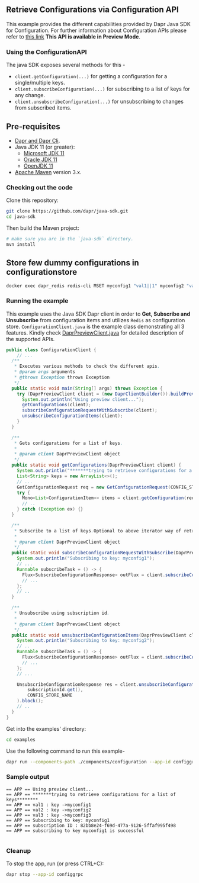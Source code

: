 ## Retrieve Configurations via Configuration API

This example provides the different capabilities provided by Dapr Java SDK for Configuration. For further information about Configuration APIs please refer to [this link](https://docs.dapr.io/developing-applications/building-blocks/configuration/)
**This API is available in Preview Mode**.

### Using the ConfigurationAPI

The java SDK exposes several methods for this -
* `client.getConfiguration(...)` for getting a configuration for a single/multiple keys.
* `client.subscribeConfiguration(...)` for subscribing to a list of keys for any change.
* `client.unsubscribeConfiguration(...)` for unsubscribing to changes from subscribed items.

## Pre-requisites

* [Dapr and Dapr Cli](https://docs.dapr.io/getting-started/install-dapr/).
* Java JDK 11 (or greater):
    * [Microsoft JDK 11](https://docs.microsoft.com/en-us/java/openjdk/download#openjdk-11)
    * [Oracle JDK 11](https://www.oracle.com/technetwork/java/javase/downloads/index.html#JDK11)
    * [OpenJDK 11](https://jdk.java.net/11/)
* [Apache Maven](https://maven.apache.org/install.html) version 3.x.

### Checking out the code

Clone this repository:

```sh
git clone https://github.com/dapr/java-sdk.git
cd java-sdk
```

Then build the Maven project:

```sh
# make sure you are in the `java-sdk` directory.
mvn install
```
## Store few dummy configurations in configurationstore
<!-- STEP
name: Set configuration value
expected_stdout_lines:
  - "OK"
timeout_seconds: 20
-->

```bash
docker exec dapr_redis redis-cli MSET myconfig1 "val1||1" myconfig2 "val2||1" myconfig3 "val3||1"
```
<!-- END_STEP -->

### Running the example

This example uses the Java SDK Dapr client in order to **Get, Subscribe and Unsubscribe** from configuration items and utilizes `Redis` as configuration store.
`ConfigurationClient.java` is the example class demonstrating all 3 features.
Kindly check [DaprPreviewClient.java](https://github.com/dapr/java-sdk/blob/master/sdk/src/main/java/io/dapr/client/DaprPreviewClient.java) for detailed description of the supported APIs.

```java
public class ConfigurationClient {
    // ... 
  /**
   * Executes various methods to check the different apis.
   * @param args arguments
   * @throws Exception throws Exception
   */
  public static void main(String[] args) throws Exception {
    try (DaprPreviewClient client = (new DaprClientBuilder()).buildPreviewClient()) {
      System.out.println("Using preview client...");
      getConfigurations(client);
      subscribeConfigurationRequestWithSubscribe(client);
      unsubscribeConfigurationItems(client);
    }
  }

  /**
   * Gets configurations for a list of keys.
   *
   * @param client DaprPreviewClient object
   */
  public static void getConfigurations(DaprPreviewClient client) {
    System.out.println("*******trying to retrieve configurations for a list of keys********");
    List<String> keys = new ArrayList<>();
    // ...
    GetConfigurationRequest req = new GetConfigurationRequest(CONFIG_STORE_NAME, keys);
    try {
      Mono<List<ConfigurationItem>> items = client.getConfiguration(req);
      // ..
    } catch (Exception ex) {}
  }

  /**
   * Subscribe to a list of keys.Optional to above iterator way of retrieving the changes
   *
   * @param client DaprPreviewClient object
   */
  public static void subscribeConfigurationRequestWithSubscribe(DaprPreviewClient client) {
    System.out.println("Subscribing to key: myconfig1");
    // ...
    Runnable subscribeTask = () -> {
      Flux<SubscribeConfigurationResponse> outFlux = client.subscribeConfiguration(req);
      // ...
    };
    // ..
  }

  /**
   * Unsubscribe using subscription id.
   *
   * @param client DaprPreviewClient object
   */
  public static void unsubscribeConfigurationItems(DaprPreviewClient client) {
    System.out.println("Subscribing to key: myconfig2");
    // ..
    Runnable subscribeTask = () -> {
      Flux<SubscribeConfigurationResponse> outFlux = client.subscribeConfiguration(CONFIG_STORE_NAME, "myconfig2");
      // ...
    };
    // ...

    UnsubscribeConfigurationResponse res = client.unsubscribeConfiguration(
        subscriptionId.get(),
        CONFIG_STORE_NAME
    ).block();
    // ..
  }
}
```

Get into the examples' directory:
```sh
cd examples
```

Use the following command to run this example-

<!-- STEP
name: Run ConfigurationClient example
expected_stdout_lines:
  - "== APP == Using preview client..."
  - "== APP == *******trying to retrieve configurations for a list of keys********"
  - "== APP == val1 : key ->myconfig1"
  - "== APP == val2 : key ->myconfig2"
  - "== APP == val3 : key ->myconfig3"
  - "== APP == Subscribing to key: myconfig1"
  - "== APP == subscription ID :"
  - "== APP == subscribing to key myconfig1 is successful"
background: true
output_match_mode: substring
sleep: 10
-->

```bash
dapr run --components-path ./components/configuration --app-id configgrpc --log-level debug -- java -jar target/dapr-java-sdk-examples-exec.jar io.dapr.examples.configuration.grpc.ConfigurationClient
```

<!-- END_STEP -->

### Sample output
```
== APP == Using preview client...
== APP == *******trying to retrieve configurations for a list of keys********
== APP == val1 : key ->myconfig1
== APP == val2 : key ->myconfig2
== APP == val3 : key ->myconfig3
== APP == Subscribing to key: myconfig1
== APP == subscription ID : 82bb8e24-f69d-477a-9126-5ffaf995f498
== APP == subscribing to key myconfig1 is successful


```
### Cleanup

To stop the app, run (or press CTRL+C):

<!-- STEP
name: Cleanup
-->

```bash
dapr stop --app-id configgrpc
```

<!-- END_STEP -->

